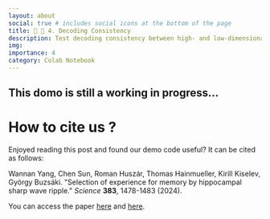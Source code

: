 ```yaml
---
layout: about
social: true # includes social icons at the bottom of the page
title: 🧠 🧐 4. Decoding Consistency
description: Test decoding consistency between high- and low-dimensional space!
img: 
importance: 4
category: Colab Notebook
---
```


This domo is still a working in progress...
---



# How to cite us ? 

Enjoyed reading this post and found our demo code useful? It can be cited as follows:

Wannan Yang, Chen Sun, Roman Huszár, Thomas Hainmueller, Kirill Kiselev, György Buzsáki. 
"Selection of experience for memory by hippocampal sharp wave ripple." _Science_ **383**, 1478-1483 (2024).



You can access the paper [here](https://www.science.org/doi/10.1126/science.adk8261)
and [here](https://winnieyangwannan.github.io/RippleTagging/Paper/).